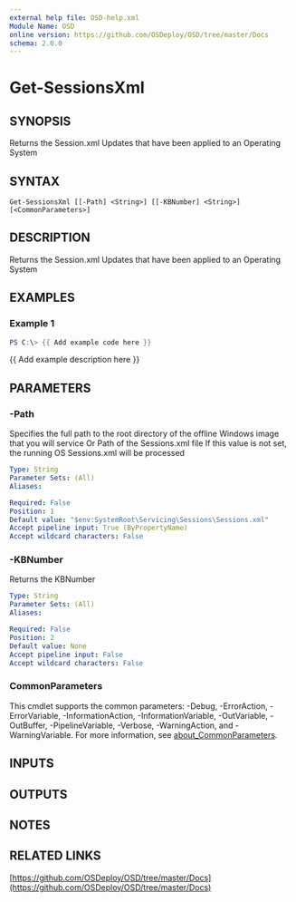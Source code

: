 ```yaml
---
external help file: OSD-help.xml
Module Name: OSD
online version: https://github.com/OSDeploy/OSD/tree/master/Docs
schema: 2.0.0
---
```


# Get-SessionsXml

## SYNOPSIS
Returns the Session.xml Updates that have been applied to an Operating System

## SYNTAX

```
Get-SessionsXml [[-Path] <String>] [[-KBNumber] <String>] [<CommonParameters>]
```

## DESCRIPTION
Returns the Session.xml Updates that have been applied to an Operating System

## EXAMPLES

### Example 1
```powershell
PS C:\> {{ Add example code here }}
```

{{ Add example description here }}

## PARAMETERS

### -Path
Specifies the full path to the root directory of the offline Windows image that you will service
Or Path of the Sessions.xml file
If this value is not set, the running OS Sessions.xml will be processed

```yaml
Type: String
Parameter Sets: (All)
Aliases:

Required: False
Position: 1
Default value: "$env:SystemRoot\Servicing\Sessions\Sessions.xml"
Accept pipeline input: True (ByPropertyName)
Accept wildcard characters: False
```

### -KBNumber
Returns the KBNumber

```yaml
Type: String
Parameter Sets: (All)
Aliases:

Required: False
Position: 2
Default value: None
Accept pipeline input: False
Accept wildcard characters: False
```

### CommonParameters
This cmdlet supports the common parameters: -Debug, -ErrorAction, -ErrorVariable, -InformationAction, -InformationVariable, -OutVariable, -OutBuffer, -PipelineVariable, -Verbose, -WarningAction, and -WarningVariable. For more information, see [about_CommonParameters](http://go.microsoft.com/fwlink/?LinkID=113216).

## INPUTS

## OUTPUTS

## NOTES

## RELATED LINKS

[https://github.com/OSDeploy/OSD/tree/master/Docs](https://github.com/OSDeploy/OSD/tree/master/Docs)

